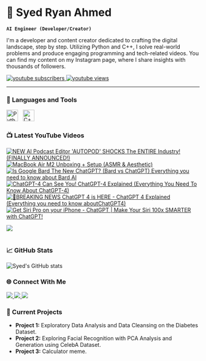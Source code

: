 # 🤖 Syed Ryan Ahmed

**`AI Engineer (Developer/Creator)`**

I'm a developer and content creator dedicated to crafting the digital landscape, step by step. Utilizing Python and C++, I solve real-world problems and produce engaging programming and tech-related videos. You can find my content on my Instagram page, where I share insights with thousands of followers.

   <p align="left">
    <a href="https://www.youtube.com/channel/UCf4I4xJwON3MEamyyWvL8iQ">
        <img alt="youtube subscribers" title="Subscribe to my YouTube channel" src="https://custom-icon-badges.demolab.com/youtube/channel/subscribers/UCf4I4xJwON3MEamyyWvL8iQ?color=%23E05D44&label=SUBSCRIBE&logo=video&logoColor=white&style=for-the-badge&labelColor=CE4630"/>
    </a> 
    <a href="https://www.youtube.com/channel/UCf4I4xJwON3MEamyyWvL8iQ">
        <img alt="youtube views" title="YouTube views" src="https://custom-icon-badges.demolab.com/youtube/channel/views/UCf4I4xJwON3MEamyyWvL8iQ?color=%23E1AD0E&logo=eye&logoColor=white&style=for-the-badge&labelColor=C79600"/>
    </a>
</p>

---

### 🧰 Languages and Tools

<img align="left" alt="Python" width="30px" style="padding-right:10px;" src="https://cdn.jsdelivr.net/gh/devicons/devicon/icons/python/python-plain.svg" />
<img align="left" alt="C++" width="30px" style="padding-right:10px;" src="https://cdn.jsdelivr.net/gh/devicons/devicon/icons/cplusplus/cplusplus-line.svg" />
<br />

#

### 📺 Latest YouTube Videos

<!-- BEGIN YOUTUBE-CARDS -->
[![NEW AI Podcast Editor 'AUTOPOD' SHOCKS The ENTIRE Industry! (FINALLY ANNOUNCED!) ](https://ytcards.demolab.com/?id=jvJ9Kwf8Ots&title=NEW+AI+Podcast+Editor+%27AUTOPOD%27+SHOCKS+The+ENTIRE+Industry%21+%28FINALLY+ANNOUNCED%21%29&lang=en&timestamp=1677689617&background_color=%230d1117&title_color=%23ffffff&stats_color=%23dedede&max_title_lines=1&width=250&border_radius=5&duration=1050 "NEW AI Podcast Editor 'AUTOPOD' SHOCKS The ENTIRE Industry! (FINALLY ANNOUNCED!)")](https://youtu.be/jvJ9Kwf8Ots?si=XKTI_VSUJcWvJ-di)
[![MacBook Air M2 Unboxing + Setup (ASMR & Aesthetic)](https://ytcards.demolab.com/?id=5lw6lv8ENGo&title=MacBook+Air+M2+Unboxing+%2B+Setup+%28ASMR+%26+Aesthetic%29&lang=en&timestamp=1675880235&background_color=%230d1117&title_color=%23ffffff&stats_color=%23dedede&max_title_lines=1&width=250&border_radius=5&duration=590 "MacBook Air M2 Unboxing + Setup (ASMR & Aesthetic)")](https://youtu.be/5lw6lv8ENGo?si=4x1yEHFoETPmwk_p)
[![Is Google Bard The New ChatGPT? (Bard vs ChatGPT) Everything you need to know about Bard AI](https://ytcards.demolab.com/?id=ZtVhKxgHCtI&title=Is+Google+Bard+The+New+ChatGPT%3F+%28Bard+vs+ChatGPT%29+Everything+you+need+to+know+about+Bard+AI&lang=en&timestamp=1674065405&background_color=%230d1117&title_color=%23ffffff&stats_color=%23dedede&max_title_lines=1&width=250&border_radius=5&duration=579 "Is Google Bard The New ChatGPT? (Bard vs ChatGPT) Everything you need to know about Bard AI")](https://youtu.be/ZtVhKxgHCtI?si=-Bb1D85UvrhMwquY)
[![ChatGPT-4 Can See You! ChatGPT-4 Explained (Everything You Need To Know About ChatGPT-4)](https://ytcards.demolab.com/?id=4mWbuIcKfXk&title=ChatGPT-4+Can+See+You%21+ChatGPT-4+Explained+%28Everything+You+Need+To+Know+About+ChatGPT-4%29&lang=en&timestamp=1672241402&background_color=%230d1117&title_color=%23ffffff&stats_color=%23dedede&max_title_lines=1&width=250&border_radius=5&duration=576 "ChatGPT-4 Can See You! ChatGPT-4 Explained (Everything You Need To Know About ChatGPT-4)")](https://youtu.be/4mWbuIcKfXk?si=nuXE-zrPs9wj8lq5)
[![🔴BREAKING NEWS ChatGPT 4 is HERE - ChatGPT 4 Explained (Everything you need to know aboutChatGPT4)](https://ytcards.demolab.com/?id=yNDXhQ6a6oY&title=%F0%9F%94%B4BREAKING+NEWS+ChatGPT+4+is+HERE+-+ChatGPT+4+Explained+%28Everything+you+need+to+know+aboutChatGPT4%29&lang=en&timestamp=1670447642&background_color=%230d1117&title_color=%23ffffff&stats_color=%23dedede&max_title_lines=1&width=250&border_radius=5&duration=628 "🔴BREAKING NEWS ChatGPT 4 is HERE - ChatGPT 4 Explained (Everything you need to know aboutChatGPT4)")](https://youtu.be/yNDXhQ6a6oY?si=F9INt7Qct9Zv0D7L)
[![Get Siri Pro on your iPhone - ChatGPT | Make Your Siri 100x SMARTER with ChatGPT!](https://ytcards.demolab.com/?id=42TE961kffM&title=Get+Siri+Pro+on+your+iPhone+-+ChatGPT+%7C+Make+Your+Siri+100x+SMARTER+with+ChatGPT%21&lang=en&timestamp=1668631641&background_color=%230d1117&title_color=%23ffffff&stats_color=%23dedede&max_title_lines=1&width=250&border_radius=5&duration=711 "Get Siri Pro on your iPhone - ChatGPT | Make Your Siri 100x SMARTER with ChatGPT!")](https://youtu.be/42TE961kffM?si=wcHOE8i2D_fu4reu)
<!-- END YOUTUBE-CARDS -->

[<img src="https://custom-icon-badges.demolab.com/badge/-Subscribe%20For%20More-red?style=for-the-badge&logo=video&logoColor=white"/>](https://www.youtube.com/@SyedRyanAhmed)

#

### 📈 GitHub Stats

![Syed's GitHub stats](https://github-readme-stats.vercel.app/api?username=syedryanahmed&show_icons=true&theme=dark)

### 🌐 Connect With Me

<p align="left">
    <a href="https://www.youtube.com/@SyedRyanAhmed">
        <img src="https://img.shields.io/badge/YouTube-FF0000?style=for-the-badge&logo=youtube&logoColor=white"/>
    </a>
    <a href="https://instagram.com/ryancodesai">
        <img src="https://img.shields.io/badge/Instagram-E4405F?style=for-the-badge&logo=instagram&logoColor=white"/>
    </a>
    <a href="https://www.linkedin.com/in/syedryanahmed/">
        <img src="https://img.shields.io/badge/LinkedIn-0077B5?style=for-the-badge&logo=linkedin&logoColor=white"/>
    </a>
</p>

### 🚀 Current Projects

- **Project 1:** Exploratory Data Analysis and Data Cleansing on the Diabetes Dataset.
- **Project 2:** Exploring Facial Recognition with PCA Analysis and Generation using CelebA Dataset.
- **Project 3:** Calculator meme.

[youtube]: https://youtube.com/@SyedRyanAhmed

